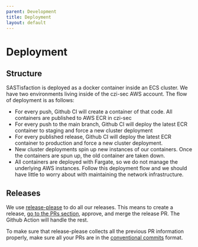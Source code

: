 ```yaml
---
parent: Development
title: Deployment
layout: default
---
```


# Deployment

## Structure 

SASTisfaction is deployed as a docker container inside an ECS cluster. We have two environments living inside of the czi-sec AWS account. The flow of deployment is as follows:

* For every push, Github CI will create a container of that code. All containers are published to AWS ECR in czi-sec
* For every push to the main branch, Github CI will deploy the latest ECR container to staging and force a new cluster deployment
* For every published release, Github CI will deploy the latest ECR container to production and force a new cluster deployment. 
* New cluster deployments spin up new instances of our containers. Once the containers are spun up, the old container are taken down.
* All containers are deployed with Fargate, so we do not manage the underlying AWS instances. Follow this deployment flow and we should have little to worry about with maintaining the network infrastructure.

## Releases

We use [release-please](https://github.com/googleapis/release-please) to do all our releases. This means to create a release, [go to the PRs section](https://github.com/chanzuckerberg/sastisfaction/pulls), approve, and merge the release PR. The Github Action will handle the rest.

To make sure that release-please collects all the previous PR information properly, make sure all your PRs are in the [conventional commits](https://www.conventionalcommits.org/en/v1.0.0/) format.